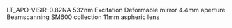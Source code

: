 LT_APO-VISIR-0.82NA
532nm Excitation
Deformable mirror 4.4mm aperture
Beamscanning
SM600 collection
11mm aspheric lens
